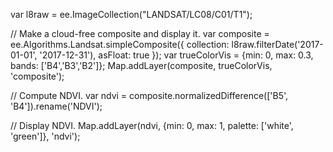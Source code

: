 var l8raw = ee.ImageCollection("LANDSAT/LC08/C01/T1");

// Make a cloud-free composite and display it.
var composite = ee.Algorithms.Landsat.simpleComposite({
  collection: l8raw.filterDate('2017-01-01', '2017-12-31'),
  asFloat: true
});
var trueColorVis = {min: 0, max: 0.3, bands: ['B4','B3','B2']};
Map.addLayer(composite, trueColorVis, 'composite');


// Compute NDVI.
var ndvi = composite.normalizedDifference(['B5', 'B4']).rename('NDVI');

// Display NDVI.
Map.addLayer(ndvi, {min: 0, max: 1, palette: ['white', 'green']}, 'ndvi');
